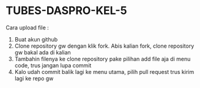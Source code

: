 # TUBES-DASPRO-KEL-5
Cara upload file :
1. Buat akun github
2. Clone repository gw dengan klik fork. Abis kalian fork, clone repository gw bakal ada di kalian
3. Tambahin filenya ke clone repository pake pilihan add file aja di menu code, trus jangan lupa commit
4. Kalo udah commit balik lagi ke menu utama, pilih pull request trus kirim lagi ke repo gw
